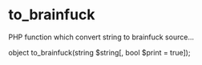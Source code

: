 # to_brainfuck
PHP function which convert string to brainfuck source...

object to_brainfuck(string $string[, bool $print = true]);
